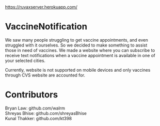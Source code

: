 https://ruvaxserver.herokuapp.com/
# VaccineNotification
We saw many people struggling to get vaccine appointments, and even struggled with it ourselves. So we decided to make something to assist those in need of vaccines. We made a website where you can subscribe to receive text notifications when a vaccine appointment is available in one of your selected cities.  

Currently, website is not supported on mobile devices and only vaccines through CVS website are accounted for.



# Contributors
Bryan Law: github.com/walrm  
Shreyas Bhise: github.com/shreyasBhise  
Kunal Thakker: github.com/kt398  
